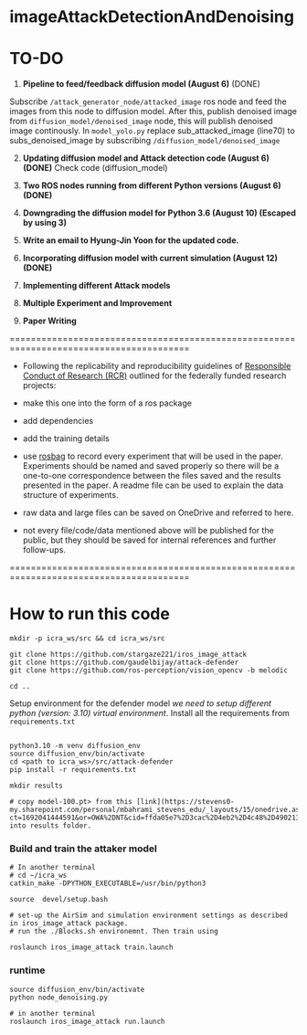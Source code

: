 # imageAttackDetectionAndDenoising

# TO-DO

1. **Pipeline to feed/feedback diffusion model (August 6)** (DONE)

Subscribe ``/attack_generator_node/attacked_image`` ros node and feed the images from this node to diffusion model. 
After this, publish denoised image from ``diffusion_model/denoised_image`` node, this will publish denoised image continously. In ``model_yolo.py`` replace sub_attacked_image (line70) to subs_denoised_image by subscribing ``/diffusion_model/denoised_image``

2. **Updating diffusion model and Attack detection code (August 6) (DONE)**
Check code (diffusion_model)

3. **Two ROS nodes running from different Python versions (August 6) (DONE)**

4. **Downgrading the diffusion model for Python 3.6 (August 10) (Escaped by using 3)**

5. **Write an email to Hyung-Jin Yoon for the updated code.**

6. **Incorporating diffusion model with current simulation (August 12) (DONE)**

7. **Implementing different Attack models** 

8. **Multiple Experiment and Improvement**

9. **Paper Writing**

========================================================================================
- Following the replicability and reproducibility guidelines of [Responsible Conduct of Research (RCR)](https://about.citiprogram.org/series/responsible-conduct-of-research-rcr/) outlined for the federally funded research projects:

- make this one into the form of a ros package
- add dependencies
- add the training details
- use [rosbag](http://wiki.ros.org/rosbag) to record every experiment that will be used in the paper. Experiments should be named and saved properly so there will be a one-to-one correspondence between the files saved and the results presented in the paper. A readme file can be used to explain the data structure of experiments.
- raw data and large files can be saved on OneDrive and referred to here.
- not every file/code/data mentioned above will be published for the public, but they should be saved for internal references and further follow-ups.

========================================================================================
# How to run this code
```
mkdir -p icra_ws/src && cd icra_ws/src

git clone https://github.com/stargaze221/iros_image_attack
git clone https://github.com/gaudelbijay/attack-defender
git clone https://github.com/ros-perception/vision_opencv -b melodic

cd ..

```
Setup environment for the defender model *we need to setup different python (version: 3.10) virtual environment*. Install all the requirements from `requirements.txt`

```

python3.10 -m venv diffusion_env
source diffusion_env/bin/activate
cd <path to icra_ws>/src/attack-defender
pip install -r requirements.txt

mkdir results

# copy model-100.pt> from this [link](https://stevens0-my.sharepoint.com/personal/mbahrami_stevens_edu/_layouts/15/onedrive.aspx?ct=1692041444591&or=OWA%2DNT&cid=ffda05e7%2D3cac%2D4eb2%2D4c48%2D49021369a39d&ga=1&WSL=1&id=%2Fpersonal%2Fmbahrami%5Fstevens%5Fedu%2FDocuments%2FAdv%5Fimage%5Fatk%5Fdetection%2Fresults) into results folder.
```

### Build and train the attaker model
```
# In another terminal 
# cd ~/icra_ws
catkin_make -DPYTHON_EXECUTABLE=/usr/bin/python3

source  devel/setup.bash

# set-up the AirSim and simulation environment settings as described in iros_image_attack package.
# run the ./Blocks.sh environemnt. Then train using

roslaunch iros_image_attack train.launch
```

### runtime
```
source diffusion_env/bin/activate
python node_denoising.py
```

```
# in another terminal
roslaunch iros_image_attack run.launch
```
